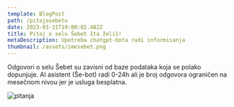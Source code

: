 ```yaml
---
template: BlogPost
path: /pitajosebetu
date: 2023-03-31T19:00:02.482Z
title: Pitaj o selu Šebet šta želiš!
metaDescription: Upotreba chatgpt-bota radi informisanja
thumbnail: /assets/imesebet.png
---
```

Odgovori o selu Šebet su zavisni od baze podataka koja se polako dopunjuje. AI asistent (Še-bot) radi 0-24h ali je broj odgovora ograničen na mesečnom nivou jer je usluga besplatna.



![pitanja](/assets/livechat.jpeg "Postavi pitanje")
